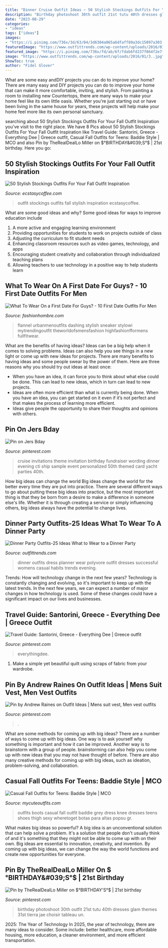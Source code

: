 ```yaml
---
title: "Dinner Cruise Outfit Ideas ~ 50 Stylish Stockings Outfits For Your Fall Outfit Inspiration"
description: "Birthday photoshoot 30th outfit 21st tutu 40th dresses glam themes 31st tierra jae choisir tableau un"
date: "2023-08-29"
categories:
- "ideas"
tags: ["ideas"]
images:
- "https://i.pinimg.com/736x/3d/63/04/3d6304a065a6dfaff89a3dc15097a303.jpg"
featuredImage: "https://www.outfittrends.com/wp-content/uploads/2016/01/3..jpg"
featured_image: "https://i.pinimg.com/736x/fd/ab/6f/fdab6fd237f864f2e7f0a7ef3f24b58d.jpg"
image: "https://www.outfittrends.com/wp-content/uploads/2016/01/3..jpg"
ShowToc: true
author: "Fidel Glover"
---
```



What are some easy andDIY projects you can do to improve your home?
There are many easy and DIY projects you can do to improve your home that can make it more comfortable, inviting, and stylish. From painting a room to installing new Countertops, there are many ways to make your home feel like its own little oasis. Whether you're just starting out or have been living in the same house for years, these projects will help make your home feel more like its own personal sanctuary.

	

		
searching about 50 Stylish Stockings Outfits For Your Fall Outfit Inspiration you've visit to the right place. We have 8 Pics about 50 Stylish Stockings Outfits For Your Fall Outfit Inspiration like Travel Guide: Santorini, Greece - Everything Dee | Greece outfit, Casual Fall Outfits for Teens: Baddie Style | MCO and also Pin by TheRealDealLo Miller on $°BIRTHDAY&#039;S°$ | 21st birthday. Here you go:
		
    
## 50 Stylish Stockings Outfits For Your Fall Outfit Inspiration

<img loading=lazy src="https://i2.wp.com/www.ecstasycoffee.com/wp-content/uploads/2016/10/Stockings-Outfit-21.jpg" onerror="this.onerror=null;this.src='https://tse1.mm.bing.net/th?id=OIP.ku1nW6sqps5hSzpAKtCwJAHaLH&amp;pid=15.1';" alt="50 Stylish Stockings Outfits For Your Fall Outfit Inspiration">

_Source: ecstasycoffee.com_

>outfit stockings outfits fall stylish inspiration ecstasycoffee. 

	

What are some good ideas and why?
Some good ideas for ways to improve education include 
1. A more active and engaging learning environment 
2. Providing opportunities for students to work on projects outside of class 
3. Adjusting the curriculum to fit student needs 
4. Enhancing classroom resources such as video games, technology, and apps 
5. Encouraging student creativity and collaboration through individualized teaching plans 
6. Allowing teachers to use technology in a positive way to help students learn 

    
## What To Wear On A First Date For Guys? - 10 First Date Outfits For Men

<img loading=lazy src="https://www.fashionhombre.com/wp-content/uploads/2020/09/Dashing-First-Date-Outfits-For-Men-17.jpg" onerror="this.onerror=null;this.src='https://tse1.mm.bing.net/th?id=OIP.MAHhGJg8h30tzu00OVIVJQHaJQ&amp;pid=15.1';" alt="What To Wear On a First Date For Guys? - 10 First Date Outfits For Men">

_Source: fashionhombre.com_

>flannel urbanmenoutfits dashing stylish sneaker stylowi mytrendingoutfit theworldofsmensfashion highfashionfformens fullfitwear. 

	

What are the benefits of having ideas?
Ideas can be a big help when it comes to solving problems. Ideas can also help you see things in a new light or come up with new ideas for projects. There are many benefits to having ideas and some people swear by the power of them. Here are three reasons why you should try out ideas at least once: 
- When you have an idea, it can force you to think about what else could be done. This can lead to new ideas, which in turn can lead to new projects. 
- Ideas are often more efficient than what is currently being done. When you have an idea, you can get started on it even if it’s not perfect and that makes the process of learning more efficient. 
- Ideas give people the opportunity to share their thoughts and opinions with others.

    
## Pin On Jers Bday

<img loading=lazy src="https://i.pinimg.com/736x/75/cb/e8/75cbe8e4c1155fe4342f1093560ee10a--fundraiser-event-cruise-party.jpg" onerror="this.onerror=null;this.src='https://tse2.mm.bing.net/th?id=OIP.vy5u_P1WkSsrOgl0sLcooQHaKX&amp;pid=15.1';" alt="Pin on Jers Bday">

_Source: pinterest.com_

>cruise invitations theme invitation birthday fundraiser wording dinner evening cti ship sample event personalized 50th themed card yacht parties 40th. 

	

How big ideas can change the world
Big ideas change the world for the better every time they are put into practice. There are several different ways to go about putting these big ideas into practice, but the most important thing is that they be born from a desire to make a difference in someone else's life. Whether it is through creating a service or simply influencing others, big ideas always have the potential to change lives.

    
## Dinner Party Outfits-25 Ideas What To Wear To A Dinner Party

<img loading=lazy src="https://www.outfittrends.com/wp-content/uploads/2016/01/3..jpg" onerror="this.onerror=null;this.src='https://tse2.mm.bing.net/th?id=OIP.jBrd-9ilxDJF5fAgEBU-AQAAAA&amp;pid=15.1';" alt="Dinner Party Outfits-25 Ideas What to Wear to a Dinner Party">

_Source: outfittrends.com_

>dinner outfits dress planner wear polyvore outfit dresses successful womens casual habits trends evening. 

	

Trends: How will technology change in the next few years?
Technology is constantly changing and evolving, so it's important to keep up with the latest trends. In the next few years, we can expect a number of major changes in how technology is used. Some of these changes could have a significant impact on our lives and businesses.

    
## Travel Guide: Santorini, Greece - Everything Dee | Greece Outfit

<img loading=lazy src="https://i.pinimg.com/736x/83/86/7a/83867a5c519bb195144a353deb7cee3d.jpg" onerror="this.onerror=null;this.src='https://tse4.mm.bing.net/th?id=OIP.QMDwkbC-Cb8sKePxBjVFAQHaJ3&amp;pid=15.1';" alt="Travel Guide: Santorini, Greece - Everything Dee | Greece outfit">

_Source: pinterest.com_

>everythingdee. 

	

1. Make a simple yet beautiful quilt using scraps of fabric from your wardrobe.

    
## Pin By Andrew Raines On Outfit Ideas | Mens Suit Vest, Men Vest Outfits

<img loading=lazy src="https://i.pinimg.com/736x/fd/ab/6f/fdab6fd237f864f2e7f0a7ef3f24b58d.jpg" onerror="this.onerror=null;this.src='https://tse4.mm.bing.net/th?id=OIP.2HwQOPUy3LAhOiPu2gR0oAHaLH&amp;pid=15.1';" alt="Pin by Andrew Raines on Outfit Ideas | Mens suit vest, Men vest outfits">

_Source: pinterest.com_

>. 

	

What are some methods for coming up with big ideas?
There are a number of ways to come up with big ideas. One way is to ask yourself why something is important and how it can be improved. Another way is to brainstorm with a group of people. brainstorming can also help you come up with new ideas that you may not have thought of before. There are also many creative methods for coming up with big ideas, such as ideation, problem-solving, and collaboration.

    
## Casual Fall Outfits For Teens: Baddie Style | MCO

<img loading=lazy src="https://mycuteoutfits.com/wp-content/uploads/2018/07/casual_baddie_fall_outfits_mco14.jpg" onerror="this.onerror=null;this.src='https://tse1.mm.bing.net/th?id=OIP.5DoF7y2QNWN-duM9MwzouQAAAA&amp;pid=15.1';" alt="Casual Fall Outfits for Teens: Baddie Style | MCO">

_Source: mycuteoutfits.com_

>outfits boots casual fall outfit baddie grey dress knee dresses teens shoes thigh sexy wheretoget botas para altas popsu gr. 

	

What makes big ideas so powerful?
A big idea is an unconventional solution that can help solve a problem. It's a solution that people don't usually think of and it's something that they might not be able to come up with on their own. Big ideas are essential to innovation, creativity, and invention. By coming up with big ideas, we can change the way the world functions and create new opportunities for everyone.

    
## Pin By TheRealDealLo Miller On $°BIRTHDAY&#039;S°$ | 21st Birthday

<img loading=lazy src="https://i.pinimg.com/736x/3d/63/04/3d6304a065a6dfaff89a3dc15097a303.jpg" onerror="this.onerror=null;this.src='https://tse4.mm.bing.net/th?id=OIP.AJyNyX813h-goqcRMKG6ogHaK2&amp;pid=15.1';" alt="Pin by TheRealDealLo Miller on $°BIRTHDAY&#039;S°$ | 21st birthday">

_Source: pinterest.com_

>birthday photoshoot 30th outfit 21st tutu 40th dresses glam themes 31st tierra jae choisir tableau un. 

	

2025: The Year of Technology
In 2025, the year of technology, there are many ideas to consider. Some include: better healthcare, more affordable housing, more education, a cleaner environment, and more efficient transportation.

